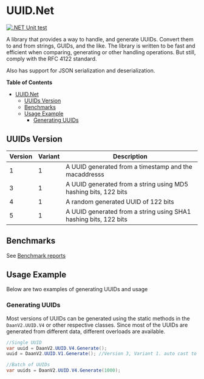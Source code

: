# UUID.Net

[![.NET Unit test](https://github.com/DaanV2/DaanV2.UUID.Net/actions/workflows/dotnet-test.yml/badge.svg)](https://github.com/DaanV2/DaanV2.UUID.Net/actions/workflows/dotnet-test.yml)

A library that provides a way to handle, and generate UUIDs. Convert them to and from strings, GUIDs, and the like. 
The library is written to be fast and efficient when comparing, generating or other handling operations. But still, comply with the RFC 4122 standard.

Also has support for JSON serialization and deserialization.

**Table of Contents**
- [UUID.Net](#uuidnet)
  - [UUIDs Version](#uuids-version)
  - [Benchmarks](#benchmarks)
  - [Usage Example](#usage-example)
    - [Generating UUIDs](#generating-uuids)

## UUIDs Version

| Version | Variant | Description                                                      |
| ------- | ------- | ---------------------------------------------------------------- |
| 1       | 1       | A UUID generated from a timestamp and the macaddresss            |
| 3       | 1       | A UUID generated from a string using MD5 hashing bits, 122 bits  |
| 4       | 1       | A random generated UUID of 122 bits                              |
| 5       | 1       | A UUID generated from a string using SHA1 hashing bits, 122 bits |


## Benchmarks
See [Benchmark reports](./Benchmark/Reports/results/README.md)

## Usage Example
Below are two examples of generating UUIDs and usage

### Generating UUIDs
Most versions of UUIDs can be generated using the static methods in the `DaanV2.UUID.V4` or other respective classes.
Since most of the UUIDs are generated from different data, different overloads are available.

```csharp
//Single UUID
var uuid = DaanV2.UUID.V4.Generate();
uuid = DaanV2.UUID.V1.Generate(); //Version 3, Variant 1. auto cast to string

//Batch of UUIDs
var uuids = DaanV2.UUID.V4.Generate(1000);
```

